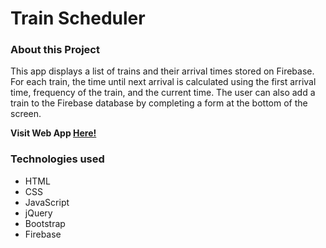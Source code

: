 # Train Scheduler

### About this Project

This app displays a list of trains and their arrival times stored on Firebase. For each train, the time until next arrival is calculated using the first arrival time, frequency of the train, and the current time. The user can also add a train to the Firebase database by completing a form at the bottom of the screen.

  **Visit Web App [Here!](https://dojeda1.github.io/Train-Scheduler/)**

### Technologies used

* HTML
* CSS
* JavaScript
* jQuery
* Bootstrap
* Firebase




